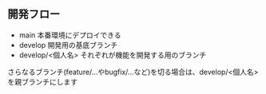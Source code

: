 ## 開発フロー
- main 本番環境にデプロイできる
- develop 開発用の基底ブランチ
- develop/<個人名> それぞれが機能を開発する用のブランチ

さらなるブランチ(feature/...やbugfix/...など)を切る場合は、develop/<個人名>を親ブランチにします